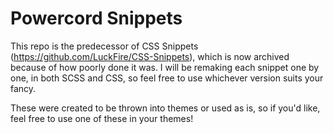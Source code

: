 # Powercord Snippets
This repo is the predecessor of CSS Snippets (https://github.com/LuckFire/CSS-Snippets), which is now archived because of how poorly done it was. I will be remaking each snippet one by one, in both SCSS and CSS, so feel free to use whichever version suits your fancy. 

These were created to be thrown into themes or used as is, so if you'd like, feel free to use one of these in your themes!
